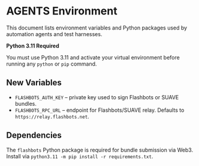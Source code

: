 # AGENTS Environment

This document lists environment variables and Python packages used by automation agents and test harnesses.

**Python 3.11 Required**

You must use Python 3.11 and activate your virtual environment before running any `python` or `pip` command.

## New Variables

- `FLASHBOTS_AUTH_KEY` – private key used to sign Flashbots or SUAVE bundles.
- `FLASHBOTS_RPC_URL` – endpoint for Flashbots/SUAVE relay. Defaults to `https://relay.flashbots.net`.

## Dependencies

The `flashbots` Python package is required for bundle submission via Web3. Install via `python3.11 -m pip install -r requirements.txt`.
